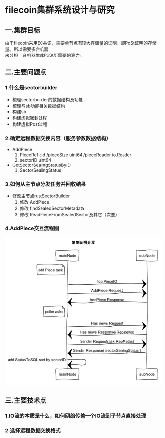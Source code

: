 # filecoin集群系统设计与研究

## 一.集群目标

由于filecoin采用EC共识，需要单节点有较大存储量的证明，即PoSt证明的存储量。所以需要多台机器\
来分担一台机器生成PoSt所需要的算力。

## 二.主要问题点
### 1.什么是sectorbuilder
+ 梳理sectorbuilder的数据结构及功能
+ 梳理与sb功能相关数据结构
+ 构建sb
+ 构建虚拟密封过程
+ 构建虚拟Post过程

### 2.确定远程数据交换内容（服务参数数据结构）
+ AddPiece
    1. PieceRef cid /pieceSize uint64 /pieceReader io.Reader
    2. sectorID uint64
+ GetSectorSealingStatusByID
    1. SectorSealingStatus

### 3.如何从主节点分发任务并回收结果
+ 修改主节点rustSectorBuilder
    1. 修改 AddPiece
    2. 修改 findSealedSectorMetadata
    3. 修改 ReadPieceFromSealedSector及其它（次要）

### 4.AddPiece交互流程图

![Image text](https://github.com/KIMQI001/FC/blob/master/img/RpcRep.png)

## 三.主要技术点
### 1.IO流的本质是什么，如何网络传输一个IO流到子节点直接处理

### 2.选择远程数据交换格式

